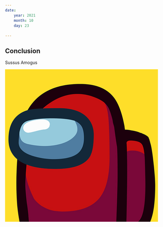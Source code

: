 ```yaml
---
date:
    year: 2021
    month: 10
    day: 23

---
```

## Conclusion
Sussus Amogus  

![sus](/img/sus.jpg)